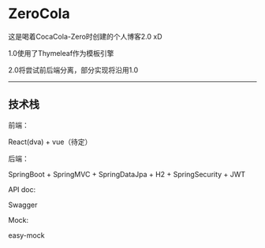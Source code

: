 # ZeroCola

这是喝着CocaCola-Zero时创建的个人博客2.0 xD

1.0使用了Thymeleaf作为模板引擎

2.0将尝试前后端分离，部分实现将沿用1.0

---

## 技术栈

前端：

React(dva) + vue（待定）

后端：

SpringBoot + SpringMVC + SpringDataJpa + H2 + SpringSecurity + JWT

API doc:

Swagger

Mock:

easy-mock
